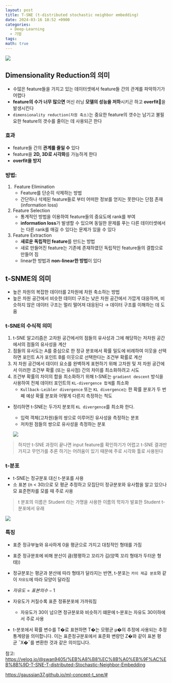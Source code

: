 ```yaml
---
layout: post
title: T-SNE (t-distributed stochastic neighbor embedding)
date: 2024-03-16 18:52 +0900
categories:
  - Deep-Learning
  - 기법
tags: 
math: true
---
```


![](https://i.imgur.com/ivLJbS5.png)

## **Dimensionality Reduction의 의미**

- 수많은 feature들을 가지고 있는 데이터셋에서 feature들 간의 관계를 파악하기가 어렵다
- **feature의 수가 너무 많으면** 머신 러닝 **모델의 성능을 저하**시키곤 하고 **overfit**을 발생시킨다
- `dimensionality reduction(차원 축소)`는 중요한 feature의 갯수는 남기고 불필요한 feature의 갯수를 줄이는 데 사용되곤 한다

### 효과
- feature들 간의 **관계를 줄일 수** 있다
- feature을 **2D, 3D로 시각화**를 가능하게 한다
- **overfit을 방지**


### 방법:

1.  Feature Elimination
	- Feature를 단순히 삭제하는 방법
	 - 간단하나 삭제된 feature들로 부터 어떠한 정보를 얻지는 못한다는 단점 존재(information loss)
2. Feature Selection
	- 통계적인 방법을 이용하여 feature들의 중요도에 rank를 부여
	- **information loss**가 발생할 수 있으며 동일한 문제를 푸는 다른 데이터셋에서는 다른 rank를 매길 수 있다는 문제가 있을 수 있다
3.  Feature Extraction
	- **새로운 독립적인 feature**를 만드는 방법
	- 새로 만들어진 feature는 기존에 존재하였던 독립적인 feature들의 결합으로 만들어 짐
	- linear한 방법과 **non-linear한 방법**이 있다

## **t-SNME의 의미**

- 높은 차원의 복잡한 데이터를 2차원에 차원 축소하는 방법
- 높은 차원 공간에서 비슷한 데이터 구조는 낮은 차원 공간에서 가깝게 대응하며, 비슷하지 않은 데이터 구조는 멀리 떨어져 대응된다 → 데이터 구조를 이해하는 데 도움


### t-SNE의 수식적 의미


1. t-SNE 알고리즘은 고차원 공간에서의 점들의 유사성과 그에 해당하는 저차원 공간에서의 점들의 유사성을 계산
2. 점들의 유사도는 A를 중심으로 한 정규 분포에서 확률 밀도에 비례하여 이웃을 선택하면 포인트 A가 포인트 B를 이웃으로 선택한다는 조건부 확률로 계산
3. 저 차원 공간에서 데이터 요소를 완벽하게 표현하기 위해 고차원 및 저 차원 공간에서 이러한 조건부 확률 (또는 유사점) 간의 차이를 최소화하려고 시도
4. 조건부 확률의 차이의 합을 최소화하기 위해 t-SNE는 `gradient descent` 방식을 사용하여 전체 데이터 포인트의 `KL-divergence 합계`를 최소화
	- `Kullback-Leibler divergence` 또는 `KL divergence는` 한 확률 분포가 두 번째 예상 확률 분포와 어떻게 다른지 측정하는 척도

- 정리하면 t-SNE는 두가지 분포의 `KL divergence`를 최소화 한다.
    - 입력 객체(고차원)들의 쌍으로 이루어진 유사성을 측정하는 분포
    - 저차원 점들의 쌍으로 유사성을 측정하는 분포

    ![](https://velog.velcdn.com/images%2Fswan9405%2Fpost%2F64fec274-7ce8-4a0d-b16e-3a16385cee84%2Fimage.png)


> 하지만 t-SNE 과정이 끝나면 input feature를 확인하기가 어렵고 t-SNE 결과만 가지고 무언가를 추론 하기는 어려움이 있기 때문에 주로 시각화 툴로 사용된다


### t-분포

- t-SNE는 정규분포 대신 t-분포를 사용
- 소 표본 (n < 30)으로 모 평균 추정하고 모집단이 정규분포와 유사함을 알고 있으나 모 표준편차를 모를 때 주로 사용


> t 분포의 이름은 Student 라는 가명을 사용한 이름의 학자가 발표한 Student t-분포에서 유래

![](https://i.imgur.com/ZRcw14Y.png)

### 특징

- 표준 정규부높와 유사하게 0을 평균으로 가지고 대칭적인 형태를 가짐
- 표준 정규분포에 비해 분산이 큼(평평하고 꼬리가 김(양쪽 꼬리 형태가 두터운 형태))
- 정규분포는 평균과 분산에 따라 형태가 달라지는 반면, t-분포는 `카이 제곱 분포`와 같이 `자유도`에 따라 모양이 달라짐
- $자유도 = 표본의 수 - 1$
- 자유도가 커질수록 표준 정퓨분포에 가까워짐
	- 자유도가 30이 넘으면 정규분포와 비슷하기 떄문에 t-분포는 자유도 30이하에서 주로 사용


  

- t-분포에서 확률 변수를 T�로 표현하면 T�는 모평균 μ�의 추정에 사용되는 추정 통계량을 의미합니다. 이는 표준정규분포에서 표준화 변량인 Z�와 같이 표본 평균 ¯X�¯를 변환한 것과 같은 의미입니다.

참고: https://velog.io/@swan9405/%EB%A8%B8%EC%8B%A0%EB%9F%AC%EB%8B%9D-T-SNE-T-distributed-Stochastic-Neighbor-Embedding

https://gaussian37.github.io/ml-concept-t_sne/#
